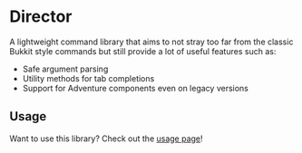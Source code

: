 # Director
A lightweight command library that aims to not stray too far from the 
classic Bukkit style commands but still provide a lot of useful features such as:
- Safe argument parsing
- Utility methods for tab completions
- Support for Adventure components even on legacy versions

## Usage
Want to use this library? Check out the [usage page](USAGE.MD)!